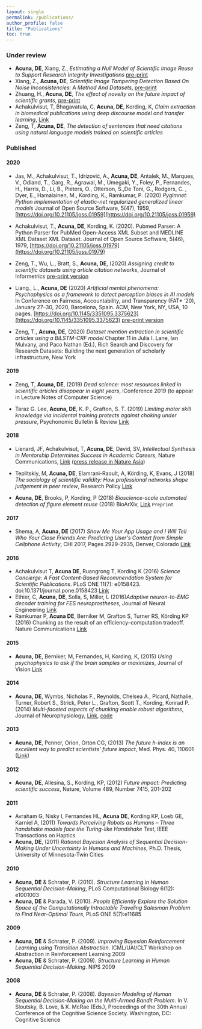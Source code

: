 ```yaml
---
layout: single
permalink: /publications/
author_profile: false
title: "Publications"
toc: true
---
```


### Under review

- **Acuna, DE**, Xiang, Z., _Estimating a Null Model of Scientific Image Reuse to Support Research Integrity Investigations_ [pre-print](https://arxiv.org/abs/2003.00878)
- Xiang, Z., **Acuna, DE**, _Scientific Image Tampering Detection Based On Noise Inconsistencies: A Method And Datasets_, [pre-print](https://arxiv.org/abs/2001.07799)
- Zhuang, H., **Acuna, DE**, _The effect of novelty on the future impact of scientific grants_, [pre-print](https://arxiv.org/abs/1911.02712)
- Achakulvisut, T, Bhagavatula, C, **Acuna, DE**, Kording, K, _Claim extraction in biomedical publications using deep discourse model and transfer learning_, [Link](https://arxiv.org/pdf/1907.00962.pdf)
- Zeng, T, **Acuna, DE**, _The detection of sentences that need citations using natural language models trained on scientific articles_

### Published

#### 2020

- Jas, M., Achakulvisut, T., Idrizović, A., **Acuna, DE**, Antalek, M., Marques, V., Odland, T., Garg, R., Agrawal, M., Umegaki, Y., Foley, P., Fernandes, H., Harris, D., Li, B., Pieters, O., Otterson, S.,De Toni, G., Rodgers, C. , Dyer, E., Hamalainen, M., Kording, K., Ramkumar, P. (2020) _Pyglmnet: Python implementation of elastic-net regularized generalized linear models_ Journal of Open Source Software, 5(47), 1959, [https://doi.org/10.21105/joss.01959](https://doi.org/10.21105/joss.01959)

- Achakulvisut, T., **Acuna, DE**, Kording, K. (2020). Pubmed Parser: A Python Parser for PubMed Open-Access XML Subset and MEDLINE XML Dataset XML Dataset. Journal of Open Source Software, 5(46), 1979, [https://doi.org/10.21105/joss.01979](https://doi.org/10.21105/joss.01979)

- Zeng, T., Wu, L., Bratt, S., **Acuna, DE**, (2020) _Assigning credit to scientific datasets using article citation networks_, Journal of Informetrics [pre-print version](https://www.sciencedirect.com/science/article/abs/pii/S1751157719301841)

- Liang., L., **Acuna, DE** (2020) _Artificial mental phenomena: Psychophysics as a framework to detect perception biases in AI models_ In Conference on Fairness, Accountability, and Transparency (FAT* ’20), January
27–30, 2020, Barcelona, Spain. ACM, New York, NY, USA, 10 pages. [https://doi.org/10.1145/3351095.3375623](https://doi.org/10.1145/3351095.3375623) [pre-print version](https://arxiv.org/abs/1912.10818)

- Zeng, T., **Acuna, DE**, (2020) _Dataset mention extraction in scientific articles using a BiLSTM-CRF model_ Chapter 11 in Julia I. Lane, Ian Mulvany, and Paco Nathan (Ed.), 
Rich Search and Discovery for Research Datasets: Building the next generation of scholarly infrastructure, New York

#### 2019

- Zeng, T, **Acuna, DE**, (2019) _Dead science: most resources linked in scientific articles disappear in eight years_, iConference 2019 (to appear in Lecture Notes of Computer Science)

- Taraz G. Lee, **Acuna, DE**, K. P., Grafton, S. T. (2019) _Limiting motor skill knowledge via incidental 
training protects against choking under pressure_, Psychonomic Bulletin & Review [Link](https://doi.org/10.3758/s13423-018-1486-x)


#### 2018

- Líenard, JF, Achakulvisut, T, **Acuna, DE**, David, SV, _Intellectual Synthesis in Mentorship Determines Success in Academic Careers_, Nature Communications, [Link](https://www.nature.com/articles/s41467-018-07034-y) ([press release in Nature Asia](https://www.natureasia.com/en/research/highlight/12793))

- Teplitskiy, M, **Acuna, DE**, Elamrani-Raoult, A, Körding, K, Evans, J (2018) _The sociology of scientific validity: How professional networks shape judgement in peer review_, Research Policy [Link](https://www.sciencedirect.com/science/article/pii/S0048733318301598)

- **Acuna, DE**, Brooks, P, Kording, P (2018) _Bioscience-scale automated detection of figure element reuse_ (2018) BioArXiv, [Link](https://arxiv.org/pdf/1802.01270.pdf) `Preprint`


#### 2017

- Shema, A, **Acuna, DE** (2017) _Show Me Your App Usage and I Will Tell Who Your Close Friends Are: Predicting User's Context from Simple Cellphone Activity_, CHI 2017, Pages 2929-2935, Denver, Colorado [Link](https://dl.acm.org/citation.cfm?id=3053275)

#### 2016

- Achakulvisut T, **Acuna DE**, Ruangrong T, Kording K (2016) _Science Concierge: A Fast Content-Based Recommendation System for Scientific Publications_. PLoS ONE 11(7): e0158423. doi:10.1371/journal.pone.0158423 [Link](http://journals.plos.org/plosone/article?id=10.1371/journal.pone.0158423)
- Ethier, C, **Acuna, DE**, Solla, S, Miller, L (2016)_Adaptive neuron-to-EMG decoder training for FES neuroprostheses_, Journal of Neural Engineering [Link](https://www.ncbi.nlm.nih.gov/pubmed/27247280)
- Ramkumar P, **Acuna DE**, Berniker M, Grafton S, Turner RS, Körding KP (2016) Chunking as the result of an efficiency–computation tradeoff. Nature Communications [Link](http://www.nature.com/articles/ncomms12176)

#### 2015

- **Acuna, DE**, Berniker, M, Fernandes, H, Kording, K, (2015) _Using psychophysics to ask if the brain samples or maximizes_, Journal of Vision [Link](https://www.ncbi.nlm.nih.gov/pmc/articles/PMC4357487/)

#### 2014

- **Acuna, DE**, Wymbs, Nicholas F.,  Reynolds, Chelsea A., Picard, Nathalie, Turner, Robert S., Strick, Peter L., Grafton,  Scott T.,
Kording, Konrad P. (2014) _Multi-faceted aspects of chunking enable robust algorithms_, Journal of Neurophysiology, [Link](http://jn.physiology.org/content/early/2014/07/23/jn.00028.2014), [code](http://github.com/daniel-acuna/chunk_inference)

#### 2013

- **Acuna, DE**, Penner, Orion, Orton CG, (2013)  _The future h-index is an excellent way to predict scientists' future impact_, Med. Phys. 40, 110601 ([Link](http://scitation.aip.org/content/aapm/journal/medphys/40/11/10.1118/1.4816659))

#### 2012

- **Acuna, DE**, Allesina, S., Kording, KP, (2012) _Future impact: Predicting scientific success_, Nature, Volume 489, Number 7415, 201-202

#### 2011

- Avraham G, Nisky I, Fernandes HL, **Acuna DE**, Kording KP, Loeb GE, Karniel A, (2011) _Towards Perceiving Robots as Humans – Three handshake models face the Turing-like Handshake Test_, IEEE Transactions on Haptics
- **Acuna, DE**, (2011) _Rational Bayesian Analysis of Sequential Decision-Making Under Uncertainty In Humans and Machines_, Ph.D. Thesis, University of Minnesota-Twin Cities

#### 2010

- **Acuna, DE** & Schrater, P. (2010). _Structure Learning in Human Sequential Decision-Making_, PLoS Computational Biology 6(12): e1001003
- **Acuna, DE** & Parada, V. (2010). _People Efficiently Explore the Solution Space of the Computationally Intractable Traveling Salesman Problem to Find Near-Optimal Tours_, PLoS ONE 5(7):e11685

#### 2009

- **Acuna, DE** & Schrater, P. (2009). _Improving Bayesian Reinforcement Learning using Transition Abstraction_. ICML/UAI/CLT Workshop on Abstraction in Reinforcement Learning 2009
- **Acuna, DE** & Schrater, P. (2009). _Structure Learning in Human Sequential Decision-Making_. NIPS 2009

#### 2008

- **Acuna, DE** & Schrater, P. (2008). _Bayesian Modeling of Human Sequential Decision-Making on the Multi-Armed Bandit Problem_. In V. Sloutsky, B. Love, & K. McRae (Eds.), Proceedings of the 30th Annual Conference of the Cognitive Science Society. Washington, DC: Cognitive Science